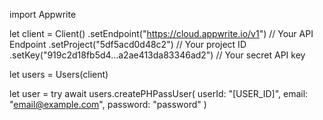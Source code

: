 import Appwrite

let client = Client()
    .setEndpoint("https://cloud.appwrite.io/v1") // Your API Endpoint
    .setProject("5df5acd0d48c2") // Your project ID
    .setKey("919c2d18fb5d4...a2ae413da83346ad2") // Your secret API key

let users = Users(client)

let user = try await users.createPHPassUser(
    userId: &quot;[USER_ID]&quot;,
    email: &quot;email@example.com&quot;,
    password: &quot;password&quot;
)

